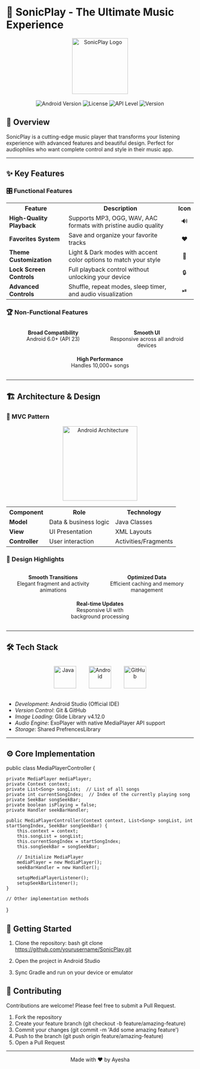 # 🎵 SonicPlay - The Ultimate Music Experience

<p align="center">
  <img src="https://cdn.jsdelivr.net/gh/devicons/devicon/icons/android/android-original-wordmark.svg" alt="SonicPlay Logo" width="150"/>
  <br><br>
  <img src="https://img.shields.io/badge/Android-6.0%2B-brightgreen?style=for-the-badge&logo=android" alt="Android Version">
  <img src="https://img.shields.io/badge/License-MIT-blue?style=for-the-badge" alt="License">
  <img src="https://img.shields.io/badge/API-23%2B-orange?style=for-the-badge&logo=google" alt="API Level">
  <img src="https://img.shields.io/badge/Version-1.0.0-red?style=for-the-badge" alt="Version">
</p>

## 🌟 Overview

SonicPlay is a cutting-edge music player that transforms your listening experience with advanced features and beautiful design. Perfect for audiophiles who want complete control and style in their music app.


---

## ✨ Key Features

### 🎛 Functional Features

<table align="center">
  <tr>
    <th>Feature</th>
    <th>Description</th>
    <th>Icon</th>
  </tr>
  <tr>
    <td><b>High-Quality Playback</b></td>
    <td>Supports MP3, OGG, WAV, AAC formats with pristine audio quality</td>
    <td align="center">🔊</td>
  </tr>
  <tr>
    <td><b>Favorites System</b></td>
    <td>Save and organize your favorite tracks </td>
    <td align="center">❤</td>
  </tr>
  <tr>
    <td><b>Theme Customization</b></td>
    <td>Light & Dark modes with accent color options to match your style</td>
    <td align="center">🎨</td>
  </tr>
  <tr>
    <td><b>Lock Screen Controls</b></td>
    <td>Full playback control without unlocking your device</td>
    <td align="center">🔒</td>
  </tr>
  <tr>
    <td><b>Advanced Controls</b></td>
    <td>Shuffle, repeat modes, sleep timer, and audio visualization</td>
    <td align="center">⏯</td>
  </tr>
</table>

### 🏆 Non-Functional Features

<div style="display: flex; justify-content: space-around; flex-wrap: wrap; margin: 20px 0;">
  <div style="text-align: center; margin: 10px; width: 200px;">
    <b>Broad Compatibility</b><br>
    Android 6.0+ (API 23)
  </div>
  <div style="text-align: center; margin: 10px; width: 200px;">
    <b>Smooth UI</b><br>
    Responsive across all android devices
  </div>
  <div style="text-align: center; margin: 10px; width: 200px;">
    <b>High Performance</b><br>
    Handles 10,000+ songs
  </div>
</div>

---

## 🏗 Architecture & Design

### 🧱 MVC Pattern

<p align="center">
  <img src="https://cdn.jsdelivr.net/gh/devicons/devicon/icons/androidstudio/androidstudio-original.svg" width="200" alt="Android Architecture">
</p>

<table align="center">
  <tr>
    <th>Component</th>
    <th>Role</th>
    <th>Technology</th>
  </tr>
  <tr>
    <td><b>Model</b></td>
    <td>Data & business logic</td>
    <td>Java Classes</td>
  </tr>
  <tr>
    <td><b>View</b></td>
    <td>UI Presentation</td>
    <td>XML Layouts</td>
  </tr>
  <tr>
    <td><b>Controller</b></td>
    <td>User interaction</td>
    <td>Activities/Fragments</td>
  </tr>
</table>

### 🎨 Design Highlights

<div style="display: flex; justify-content: space-around; flex-wrap: wrap; margin: 20px 0;">
  <div style="text-align: center; margin: 10px; width: 200px;">
    <b>Smooth Transitions</b><br>
    Elegant fragment and activity animations
  </div>
  <div style="text-align: center; margin: 10px; width: 200px;">
    <b>Optimized Data</b><br>
    Efficient caching and memory management
  </div>
  <div style="text-align: center; margin: 10px; width: 200px;">
    <b>Real-time Updates</b><br>
    Responsive UI with background processing
  </div>
</div>

---

## 🛠 Tech Stack

<div align="center" style="margin: 30px 0;">
  <img src="https://cdn.jsdelivr.net/gh/devicons/devicon/icons/java/java-original.svg" width="60" alt="Java" style="margin: 0 15px;">
  <img src="https://cdn.jsdelivr.net/gh/devicons/devicon/icons/android/android-original.svg" width="60" alt="Android" style="margin: 0 15px;">
  <img src="https://cdn.jsdelivr.net/gh/devicons/devicon/icons/github/github-original.svg" width="60" alt="GitHub" style="margin: 0 15px;">
</div>

- *Development*: Android Studio (Official IDE)
- *Version Control*: Git & GitHub
- *Image Loading*: Glide Library v4.12.0
- *Audio Engine*: ExoPlayer with native MediaPlayer API support
- *Storage*: Shared PrefrencesLibrary

---

## ⚙ Core Implementation

public class MediaPlayerController {

    private MediaPlayer mediaPlayer;
    private Context context;
    private List<Song> songList;  // List of all songs
    private int currentSongIndex;  // Index of the currently playing song
    private SeekBar songSeekBar;
    private boolean isPlaying = false;
    private Handler seekBarHandler;

    public MediaPlayerController(Context context, List<Song> songList, int startSongIndex, SeekBar songSeekBar) {
        this.context = context;
        this.songList = songList;
        this.currentSongIndex = startSongIndex;
        this.songSeekBar = songSeekBar;

        // Initialize MediaPlayer
        mediaPlayer = new MediaPlayer();
        seekBarHandler = new Handler();

        setupMediaPlayerListener();
        setupSeekBarListener();
    }
    
    // Other implementation methods
}



## 🚀 Getting Started

1. Clone the repository:
   bash
   git clone https://github.com/yourusername/SonicPlay.git
   

2. Open the project in Android Studio

3. Sync Gradle and run on your device or emulator


## 🤝 Contributing

Contributions are welcome! Please feel free to submit a Pull Request.

1. Fork the repository
2. Create your feature branch (git checkout -b feature/amazing-feature)
3. Commit your changes (git commit -m 'Add some amazing feature')
4. Push to the branch (git push origin feature/amazing-feature)
5. Open a Pull Request

---

<p align="center">
  Made with ❤ by Ayesha
</p>
